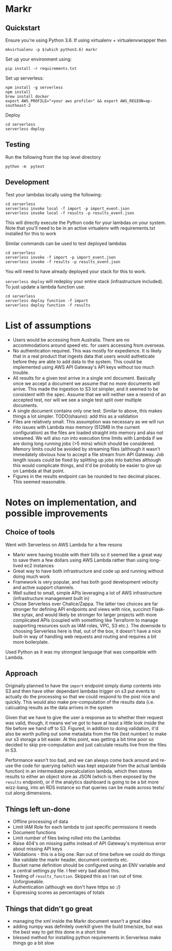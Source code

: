 # Markr

## Quickstart
Ensure you're using Python 3.6. If using virtualenv + virtualenvwrapper then
```
mkvirtualenv -p $(which python3.6) markr

```

Set up your environment using:
```
pip install -r requirements.txt
```

Set up serverless:
```
npm install -g serverless
npm install
brew install docker
export AWS_PROFILE="<your aws profile>" && export AWS_REGION=ap-southeast-2
```

Deploy
```
cd serverless
serverless deploy
```

## Testing
Run the following from the top level directory
```
python -m  pytest
```

## Development
Test your lambdas locally using the following:
```
cd serverless
serverless invoke local -f import -p import_event.json
serverless invoke local -f results -p results_event.json
```

This will directly execute the Python code for your lambdas on your system. Note that you'll need to be in an active virtualenv with requirements.txt installed for this to work

Similar commands can be used to test deployed lambdas
```
cd serverless
serverless invoke -f import -p import_event.json
serverless invoke -f results -p results_event.json
```

You will need to have already deployed your stack for this to work.

`serverless deploy` will redeploy your entire stack (infrastructure included). To just update a lambda function use:

```
cd serverless
serverless deploy function -f import
serverless deploy function -f results
```

# List of assumptions
- Users would be accessing from Australia. There are no accommodations around speed etc. for users accessing from overseas.
- No authentication required. This was mostly for expedience. It is likely that in a real product that ingests data that users would autheticate before they are able to add data to the system. This could be implemented using AWS API Gateway's API keys without too much trouble.
- All results for a given test arrive in a single xml document. Basically once we accept a document we assume that no more documents will arrive. This made the ingestion to S3  lot simpler, and it seemed to be consistent with the spec. Assume that we will neither see a resend of an accepted test, nor will we see a single test split over multiple documents.
- A single document contains only one test. Similar to above, this makes things a lot simpler. TODO(shauno): add this as a validation
- Files are relatively small. This assumption was necessary as we will run into issues with Lambda max memory (512MB in the current configuration) as the files are loaded straight into memory and also not streamed. We will also run into execution time limits with Lambda if we are doing long running jobs (>5 mins) which should be considered. Memory limits could be avoided by streaming files (although it wasn't immedately obvious how to accept a file stream from API Gateway. Job length issues could be fixed by splitting up jobs into batches although this would complicate things, and it'd be probably be easier to give up on Lambda at that point.
- Figures in the results endpoint can be rounded to two decimal places. This seemed reasonable.

# Notes on implementation, and possible improvements
## Choice of tools
Went with Serverless on AWS Lambda for a few resons
- Markr were having trouble with their bills so it seemed like a great way to save them a few dollars using AWS Lambda rather than using long-lived ec2 instances
- Great way to have both infrastructure and code up and running without doing much work
- Framework is very popular, and has both good development velocity and active support channels.
- Well suited to small, simple APIs leveraging a lot of AWS infrastructure (infrastructure management built in)
- Chose Serverless over Chalice/Zappa. The latter two choices are far stronger for defining API endpoints and views with nice, succinct Flask-like sytax, and would likely be stronger for larger projects with more complicated APIs (coupled with something like Terraform to manage supporting resources such as IAM roles, VPC, S3 etc.). The downside to choosing Serverless here is that, out of the box, it doesn't have a nice built-in way of handling web requests and routing and requires a bit more boilerplate. 

Used Python as it was my strongest language that was compatible with Lambda.

## Approach

Originally planned to have the `import` endpoint simply dump contents into S3 and then have other dependant lambdas trigger on s3 put events to actually do the processing so that we could respond to the post nice and quickly. This would also make pre-computation of the results data (i.e. calcuating results as the data arrives in the system

Given that we have to give the user a response as to whether their request was valid, though, it means we've got to have at least a little look inside the file before we hand off to S3. Figured, in addition to doing validation, it'd also be worth pulling out some metadata from the file (test number) to make our s3 storage a bit easier. At this point, was getting a bit time poor so decided to skip pre-computation and just calculate results live from the files in S3.

Performance wasn't too bad, and we can always come back around and re-use the code for querying (which was kept separate from the actual lambda function) in an intermediate precalculation lambda, which then stores results to either an object store as JSON (which is then exposed by the `results` endpoint), or if the analytics dashboard is going to be a bit more wizz-bang, into an RDS instance so that queries can be made across tests/ cut along dimensions.

## Things left un-done
- Offline processing of data
- Limit IAM Role for each lambda to just specific permissions it needs
- Document functions
- Limit number of files being rolled into the Lambdas
- Raise 404's on missing paths instead of API Gateway's mysterious error about missing API keys
- Validations - this is a big one. Ran out of time before we could do things like validate the markr header, document contents etc.
- Bucket name definition should be configured using an ENV variable and a central settings.py file. I feel very bad about this.
- Testing of `results_function`. Skipped this as I ran out of time. Unforgiveable.
- Authentication (although we don't have https so :/)
- Expressing scores as percentages of totals

## Things that didn't go great
- managing the xml inside the Markr document wasn't a great idea
- adding numpy was definitely overkill given the build time/size, but was the best way to get this done in a short time
- blessed method for installing python requirements in Serverless make things go a bit slow
